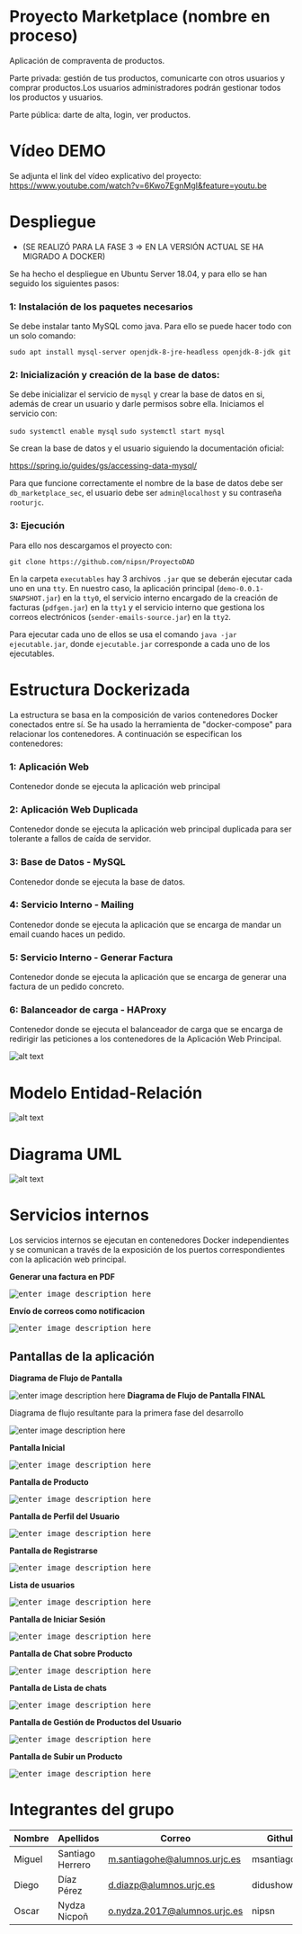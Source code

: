 # Proyecto Marketplace (nombre en proceso)
Aplicación de compraventa de productos.

Parte privada: gestión de tus productos, comunicarte con otros usuarios y comprar productos.Los usuarios administradores podrán gestionar todos los productos y usuarios.

Parte pública: darte de alta, login, ver productos.

# Vídeo DEMO
Se adjunta el link del vídeo explicativo del proyecto:
https://www.youtube.com/watch?v=6Kwo7EgnMgI&feature=youtu.be

# Despliegue
- (SE REALIZÓ PARA LA FASE 3 => EN LA VERSIÓN ACTUAL SE HA MIGRADO A DOCKER)

Se ha hecho el despliegue en Ubuntu Server 18.04, y para ello se han seguido los siguientes pasos:
### 1: Instalación de los paquetes necesarios
Se debe instalar tanto MySQL como java. Para ello se puede hacer todo con un solo comando:

`sudo apt install mysql-server openjdk-8-jre-headless openjdk-8-jdk git`

### 2: Inicialización y creación de la base de datos:
Se debe inicializar el servicio de `mysql` y crear la base de datos en si, además de crear un usuario y darle permisos sobre ella.
Iniciamos el servicio con: 

`sudo systemctl enable mysql`
`sudo systemctl start mysql`

Se crean la base de datos y el usuario siguiendo la documentación oficial:

https://spring.io/guides/gs/accessing-data-mysql/

Para que funcione correctamente el nombre de la base de datos debe ser `db_marketplace_sec`, el usuario debe ser `admin@localhost` y su contraseña `rooturjc`.

### 3: Ejecución
Para ello nos descargamos el proyecto con:

`git clone https://github.com/nipsn/ProyectoDAD`

En la carpeta `executables` hay 3 archivos `.jar` que se deberán ejecutar cada uno en una `tty`. En nuestro caso, la aplicación principal (`demo-0.0.1-SNAPSHOT.jar`) en la `tty0`, el servicio interno encargado de la creación de facturas (`pdfgen.jar`) en la `tty1` y el servicio interno que gestiona los correos electrónicos (`sender-emails-source.jar`) en la `tty2`.

Para ejecutar cada uno de ellos se usa el comando `java -jar ejecutable.jar`, donde `ejecutable.jar` corresponde a cada uno de los ejecutables.

# Estructura Dockerizada
La estructura se basa en la composición de varios contenedores Docker conectados entre sí. Se ha usado la herramienta de "docker-compose" para relacionar los contenedores. A continuación se especifican los contenedores:

### 1: Aplicación Web
Contenedor donde se ejecuta la aplicación web principal

### 2: Aplicación Web Duplicada
Contenedor donde se ejecuta la aplicación web principal duplicada para ser tolerante a fallos de caída de servidor.

### 3: Base de Datos - MySQL
Contenedor donde se ejecuta la base de datos.

### 4: Servicio Interno - Mailing
Contenedor donde se ejecuta la aplicación que se encarga de mandar un email cuando haces un pedido.

### 5: Servicio Interno - Generar Factura
Contenedor donde se ejecuta la aplicación que se encarga de generar una factura de un pedido concreto.

### 6: Balanceador de carga - HAProxy
Contenedor donde se ejecuta el balanceador de carga que se encarga de redirigir las peticiones a los contenedores de la Aplicación Web Principal.

![alt text](dockers.png)

# Modelo Entidad-Relación
![alt text](modeloER.jpeg)

# Diagrama UML
![alt text](UML.png)


# Servicios internos 
Los servicios internos se ejecutan en contenedores Docker independientes y se comunican a través de la exposición de los puertos correspondientes con la aplicación web principal.

**Generar una factura en PDF**

<kbd>![enter image description here](Interfaz/InvoiceGeneratorInterface.png)</kbd>

**Envío de correos como notificacion**

<kbd>![enter image description here](Interfaz/EmailSenderInterface.png)</kbd>

 ## Pantallas de la aplicación

**Diagrama de Flujo de Pantalla**

![enter image description here](Pantallas/FlujoPantallas.png)
**Diagrama de Flujo de Pantalla FINAL**

Diagrama de flujo resultante para la primera fase del desarrollo

![enter image description here](Pantallasfinales/flujofinal.png)

**Pantalla Inicial**

<kbd>![enter image description here](Pantallasfinales/vistalistadoproductos.png)</kbd>

**Pantalla de Producto**

<kbd>![enter image description here](Pantallasfinales/vistaproducto.png)</kbd>

**Pantalla de Perfil del Usuario**

<kbd>![enter image description here](Pantallasfinales/vistausuario.png)</kbd>

**Pantalla de Registrarse**

<kbd>![enter image description here](Pantallasfinales/vistaregistro.png)</kbd>

**Lista de usuarios**

<kbd>![enter image description here](Pantallasfinales/vistalistadousuarios.png)</kbd>

**Pantalla de Iniciar Sesión**

<kbd>![enter image description here](Pantallasfinales/vistalogin.png)</kbd>

**Pantalla de Chat sobre Producto**

<kbd>![enter image description here](Pantallasfinales/vistachat.png)</kbd>

**Pantalla de Lista de chats**

<kbd>![enter image description here](Pantallasfinales/vistalistadochats.png)</kbd>

**Pantalla de Gestión de Productos del Usuario**

<kbd>![enter image description here](Pantallasfinales/vistapedidosdeusuario.png)</kbd>

**Pantalla de Subir un Producto**

<kbd>![enter image description here](Pantallasfinales/vistasubirproducto.png)</kbd>


# Integrantes del grupo
Nombre | Apellidos | Correo | Github 
--- | --- | --- | --- 
Miguel | Santiago Herrero | m.santiagohe@alumnos.urjc.es | msantiagocsb
Diego | Díaz Pérez | d.diazp@alumnos.urjc.es | didushow
Oscar | Nydza Nicpoñ | o.nydza.2017@alumnos.urjc.es | nipsn
